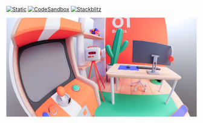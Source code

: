 [![Static](https://img.shields.io/badge/demo-%23646CFF.svg?logo=html5&logoColor=white)](https://pmndrs.github.io/examples/threejs-journey-lv-1-fisheye)
[![CodeSandbox](https://img.shields.io/badge/codesandbox-040404?logo=codesandbox&logoColor=DBDBDB)](https://codesandbox.io/s/github/pmndrs/examples/tree/main/apps/threejs-journey-lv-1-fisheye)
[![Stackblitz](https://img.shields.io/badge/stackblitz-fff?logo=Stackblitz&logoColor=1389FD)](https://stackblitz.com/github/pmndrs/examples/tree/main/apps/threejs-journey-lv-1-fisheye)

![](thumbnail.png)

